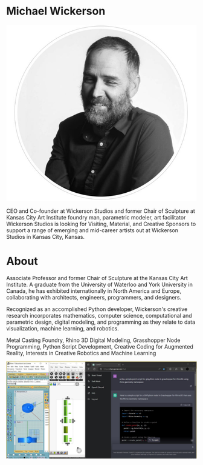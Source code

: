 # Michael Wickerson

![headshot](Capture4.JPG)

CEO and Co-founder at Wickerson Studios and former Chair of Sculpture at Kansas City Art Institute
foundry man,
parametric modeler,
art facilitator
Wickerson Studios is looking for Visiting, Material, and Creative Sponsors to support a range of emerging and mid-career artists out at Wickerson Studios in Kansas City, Kansas.

# About

Associate Professor and former Chair of Sculpture at the Kansas City Art Institute. A graduate from the University of Waterloo and York University in Canada, he has exhibited internationally in North America and Europe, collaborating with architects, engineers, programmers, and designers.

Recognized as an accomplished Python developer, Wickerson's creative research incorporates mathematics, computer science, computational and parametric design, digital modeling, and programming as they relate to data visualization, machine learning, and robotics.

Metal Casting Foundry, Rhino 3D Digital Modeling, Grasshopper Node Programming, Python Script Development, Creative Coding for Augmented Reality, Interests in Creative Robotics and Machine Learning

![headshot](Capture2.JPG)
